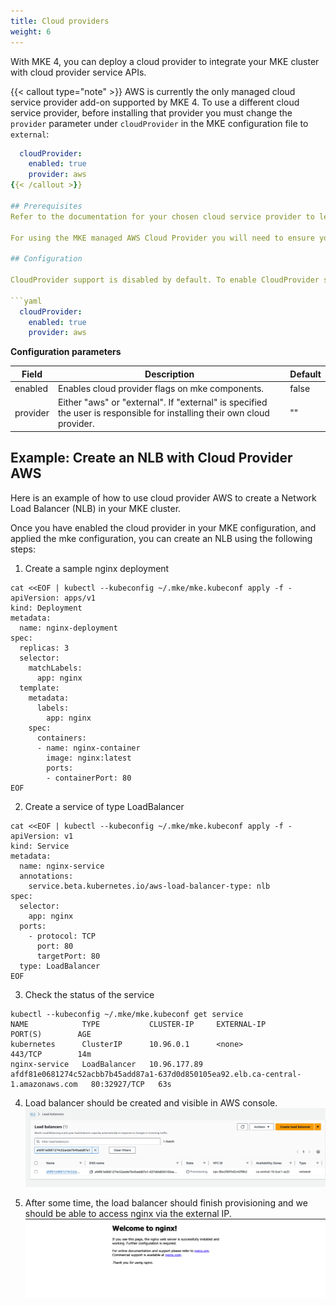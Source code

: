 ```yaml
---
title: Cloud providers
weight: 6
---
```


With MKE 4, you can deploy a cloud provider to integrate your MKE cluster with cloud provider service APIs.

{{< callout type="note" >}}
AWS is currently the only managed cloud service provider add-on supported by MKE 4. To use a different cloud service provider, before installing that provider you must change the `provider` parameter under `cloudProvider` in the MKE configuration file to `external`:

```yaml
  cloudProvider:
    enabled: true
    provider: aws
{{< /callout >}}

## Prerequisites
Refer to the documentation for your chosen cloud service provider to learn of any proprietary requirements.

For using the MKE managed AWS Cloud Provider you will need to ensure your nodes have certain IAM policies. See the official AWS cloud provider [documentation](https://cloud-provider-aws.sigs.k8s.io/prerequisites/#iam-policies).

## Configuration

CloudProvider support is disabled by default. To enable CloudProvider support, configure

```yaml
  cloudProvider:
    enabled: true
    provider: aws
```

**Configuration parameters**

| Field    | Description                                                                                                             | Default |
|----------|-------------------------------------------------------------------------------------------------------------------------|---------|
| enabled  | Enables cloud provider flags on mke components.                                                                         | false   |
| provider | Either "aws" or "external". If "external" is specified the user is responsible for installing their own cloud provider. | ""      |


## Example: Create an NLB with Cloud Provider AWS

Here is an example of how to use cloud provider AWS to create a Network Load Balancer (NLB) in your MKE cluster. 

Once you have enabled the cloud provider in your MKE configuration, and applied the mke configuration, you can create an NLB using the following steps:


1. Create a sample nginx deployment
```shell
cat <<EOF | kubectl --kubeconfig ~/.mke/mke.kubeconf apply -f -
apiVersion: apps/v1
kind: Deployment
metadata:
  name: nginx-deployment
spec:
  replicas: 3  
  selector:
    matchLabels:
      app: nginx
  template:
    metadata:
      labels:
        app: nginx
    spec:
      containers:
      - name: nginx-container
        image: nginx:latest
        ports:
        - containerPort: 80
EOF
```

2. Create a service of type LoadBalancer
```shell
cat <<EOF | kubectl --kubeconfig ~/.mke/mke.kubeconf apply -f -
apiVersion: v1
kind: Service
metadata:
  name: nginx-service
  annotations:
    service.beta.kubernetes.io/aws-load-balancer-type: nlb
spec:
  selector:
    app: nginx
  ports:
    - protocol: TCP
      port: 80
      targetPort: 80
  type: LoadBalancer
EOF
```

3. Check the status of the service
```shell
kubectl --kubeconfig ~/.mke/mke.kubeconf get service
NAME            TYPE           CLUSTER-IP     EXTERNAL-IP                                                                        PORT(S)        AGE
kubernetes      ClusterIP      10.96.0.1      <none>                                                                             443/TCP        14m
nginx-service   LoadBalancer   10.96.177.89   afdf81e0681274c52acbb7b45add87a1-637d0d850105ea92.elb.ca-central-1.amazonaws.com   80:32927/TCP   63s
```

4. Load balancer should be created and visible in AWS console.
![aws-lb.png](aws-lb.png)
   

5. After some time, the load balancer should finish provisioning and we should be able to access nginx via the external IP.
![aws-lb-provisioned.png](aws-lb-provisioned.png)